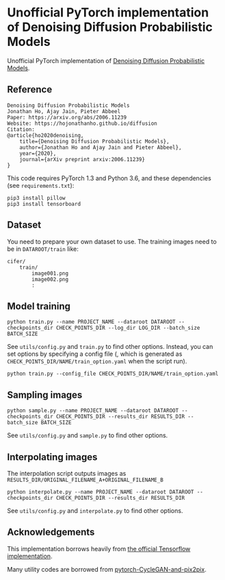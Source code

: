 # Unofficial PyTorch implementation of Denoising Diffusion Probabilistic Models

Unofficial PyTorch implementation of [Denoising Diffusion Probabilistic Models](https://hojonathanho.github.io/diffusion).

## Reference
```
Denoising Diffusion Probabilistic Models
Jonathan Ho, Ajay Jain, Pieter Abbeel
Paper: https://arxiv.org/abs/2006.11239
Website: https://hojonathanho.github.io/diffusion
Citation:
@article{ho2020denoising,
    title={Denoising Diffusion Probabilistic Models},
    author={Jonathan Ho and Ajay Jain and Pieter Abbeel},
    year={2020},
    journal={arXiv preprint arxiv:2006.11239}
}
```


This code requires PyTorch 1.3 and Python 3.6, and these dependencies (see `requirements.txt`):
```
pip3 install pillow
pip3 install tensorboard
```

## Dataset
You need to prepare your own dataset to use. The training images need to be in `DATAROOT/train` like:
```
cifer/
    train/
        image001.png
        image002.png
        :
``` 

## Model training
```
python train.py --name PROJECT_NAME --dataroot DATAROOT --checkpoints_dir CHECK_POINTS_DIR --log_dir LOG_DIR --batch_size BATCH_SIZE
```
See `utils/config.py` and `train.py` to find other options.
Instead, you can set options by specifying a config file (, which is generated as `CHECK_POINTS_DIR/NAME/train_option.yaml` when the script run).
```
python train.py --config_file CHECK_POINTS_DIR/NAME/train_option.yaml
```


## Sampling images
```
python sample.py --name PROJECT_NAME --dataroot DATAROOT --checkpoints_dir CHECK_POINTS_DIR --results_dir RESULTS_DIR --batch_size BATCH_SIZE
```
See `utils/config.py` and `sample.py` to find other options.


## Interpolating images
The interpolation script outputs images as `RESULTS_DIR/ORIGINAL_FILENAME_A+ORIGINAL_FILENAME_B`
```
python interpolate.py --name PROJECT_NAME --dataroot DATAROOT --checkpoints_dir CHECK_POINTS_DIR --results_dir RESULTS_DIR
```
See `utils/config.py` and `interpolate.py` to find other options.


## Acknowledgements
This implementation borrows heavily from [the official Tensorflow implementation](https://github.com/hojonathanho/diffusion).

Many utility codes are borrowed from [pytorch-CycleGAN-and-pix2pix](https://github.com/junyanz/pytorch-CycleGAN-and-pix2pix).